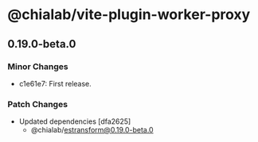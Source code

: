 # @chialab/vite-plugin-worker-proxy

## 0.19.0-beta.0

### Minor Changes

- c1e61e7: First release.

### Patch Changes

- Updated dependencies [dfa2625]
  - @chialab/estransform@0.19.0-beta.0
